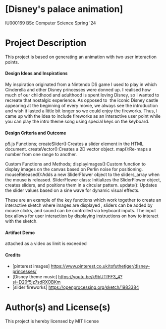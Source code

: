 # [Disney's palace animation]

IU000169 BSc Computer Science Spring '24

# Project Description
This project is based on generating an animation with two user interaction points.

#### Design Ideas and Inspirations

My inspiration originated from a Nintendo DS game I used to play in which Cinderella and other Disney princesses were donned up. I realised how much of our childhood and adulthood is spent loving Disney, so I wanted to recreate that nostalgic experience. As opposed to  the iconic Disney castle appearing at the beginning of every movie, we always see the introduction and wish it lasted a little bit longer so we could enjoy the fireworks. Thus, I came up with the idea to include fireworks as an interactive user point while you can play the intro theme song using special keys on the keyboard.

#### Design Criteria and Outcome
p5.js Functions;
createSlider():Creates a slider element in the HTML document.
createVector():Creates a 2D vector object.
map():Re-maps a number from one range to another.

Custom Functions and Methods;
displayImages():Custom function to display images on the canvas based on Perlin noise for positioning.
mouseReleased():Adds a new SliderFlower object to the sliders_array when the mouse is released.
SliderFlower class: Initializes the SliderFlower object, creates sliders, and positions them in a circular pattern.
update(): Updates the slider values based on a sine wave for dynamic visual effects.

These are an example of the key functions which work together to create an interactive sketch where images are displayed , sliders can be added by mouse clicks, and sound can be controlled via keyboard inputs. The input box allows for user interaction by displaying instructions on how to interact with the sketch.

#### Artifact Demo
attached as a video as limit is exceeded 


#### Credits
- [pinterest images]
  https://www.pinterest.co.uk/tofuthetiger/disney-princesses/
- [Disney theme music]
  https://youtu.be/k9bUTfFF3_4?si=D20f5jz7sdRXOBKm
- [slider fireworks]
https://openprocessing.org/sketch/1983384
  

# Author(s) and License(s)
This project is hereby licensed by MIT license 
